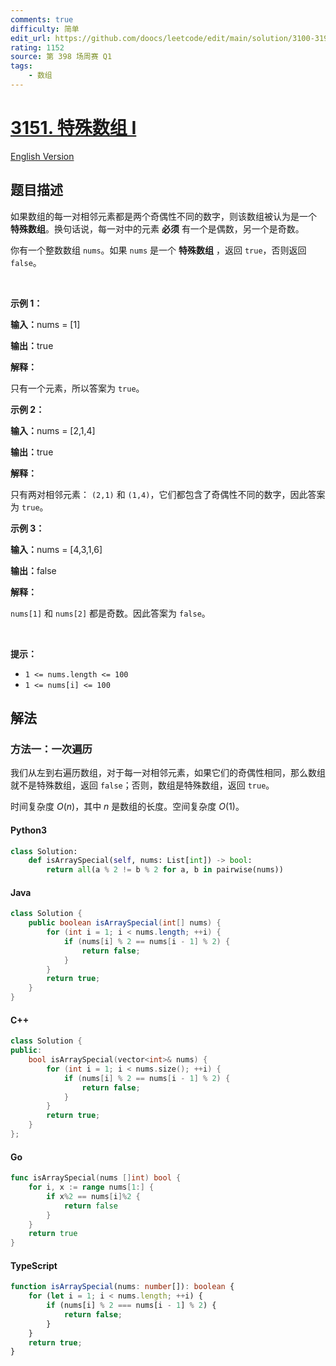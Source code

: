 ```yaml
---
comments: true
difficulty: 简单
edit_url: https://github.com/doocs/leetcode/edit/main/solution/3100-3199/3151.Special%20Array%20I/README.md
rating: 1152
source: 第 398 场周赛 Q1
tags:
    - 数组
---
```


<!-- problem:start -->

# [3151. 特殊数组 I](https://leetcode.cn/problems/special-array-i)

[English Version](/solution/3100-3199/3151.Special%20Array%20I/README_EN.md)

## 题目描述

<!-- description:start -->

<p>如果数组的每一对相邻元素都是两个奇偶性不同的数字，则该数组被认为是一个 <strong>特殊数组</strong>。换句话说，每一对中的元素 <strong>必须</strong> 有一个是偶数，另一个是奇数。</p>

<p>你有一个整数数组 <code>nums</code>。如果 <code>nums</code> 是一个 <strong>特殊数组</strong> ，返回 <code>true</code>，否则返回 <code>false</code>。</p>

<p>&nbsp;</p>

<p><strong class="example">示例 1：</strong></p>

<div class="example-block">
<p><strong>输入：</strong><span class="example-io">nums = [1]</span></p>

<p><strong>输出：</strong><span class="example-io">true</span></p>

<p><strong>解释：</strong></p>

<p>只有一个元素，所以答案为 <code>true</code>。</p>
</div>

<p><strong class="example">示例 2：</strong></p>

<div class="example-block">
<p><strong>输入：</strong><span class="example-io">nums = [2,1,4]</span></p>

<p><strong>输出：</strong><span class="example-io">true</span></p>

<p><strong>解释：</strong></p>

<p>只有两对相邻元素： <code>(2,1)</code> 和 <code>(1,4)</code>，它们都包含了奇偶性不同的数字，因此答案为 <code>true</code>。</p>
</div>

<p><strong class="example">示例 3：</strong></p>

<div class="example-block">
<p><strong>输入：</strong><span class="example-io">nums = [4,3,1,6]</span></p>

<p><strong>输出：</strong><span class="example-io">false</span></p>

<p><strong>解释：</strong></p>

<p><code>nums[1]</code> 和 <code>nums[2]</code> 都是奇数。因此答案为 <code>false</code>。</p>
</div>

<p>&nbsp;</p>

<p><strong>提示：</strong></p>

<ul>
	<li><code>1 &lt;= nums.length &lt;= 100</code></li>
	<li><code>1 &lt;= nums[i] &lt;= 100</code></li>
</ul>

<!-- description:end -->

## 解法

<!-- solution:start -->

### 方法一：一次遍历

我们从左到右遍历数组，对于每一对相邻元素，如果它们的奇偶性相同，那么数组就不是特殊数组，返回 `false`；否则，数组是特殊数组，返回 `true`。

时间复杂度 $O(n)$，其中 $n$ 是数组的长度。空间复杂度 $O(1)$。

<!-- tabs:start -->

#### Python3

```python
class Solution:
    def isArraySpecial(self, nums: List[int]) -> bool:
        return all(a % 2 != b % 2 for a, b in pairwise(nums))
```

#### Java

```java
class Solution {
    public boolean isArraySpecial(int[] nums) {
        for (int i = 1; i < nums.length; ++i) {
            if (nums[i] % 2 == nums[i - 1] % 2) {
                return false;
            }
        }
        return true;
    }
}
```

#### C++

```cpp
class Solution {
public:
    bool isArraySpecial(vector<int>& nums) {
        for (int i = 1; i < nums.size(); ++i) {
            if (nums[i] % 2 == nums[i - 1] % 2) {
                return false;
            }
        }
        return true;
    }
};
```

#### Go

```go
func isArraySpecial(nums []int) bool {
	for i, x := range nums[1:] {
		if x%2 == nums[i]%2 {
			return false
		}
	}
	return true
}
```

#### TypeScript

```ts
function isArraySpecial(nums: number[]): boolean {
    for (let i = 1; i < nums.length; ++i) {
        if (nums[i] % 2 === nums[i - 1] % 2) {
            return false;
        }
    }
    return true;
}
```

<!-- tabs:end -->

<!-- solution:end -->

<!-- problem:end -->
